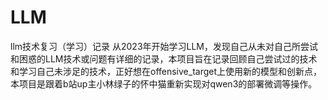 # LLM
llm技术复习（学习）记录
从2023年开始学习LLM，发现自己从未对自己所尝试和困惑的LLM技术或问题有详细的记录，本项目旨在记录回顾自己尝试过的技术和学习自己未涉足的技术，正好想在offensive_target上使用新的模型和创新点，本项目是跟着b站up主小林绿子的怀中猫重新实现对qwen3的部署微调等操作。
